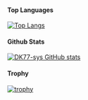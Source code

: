 #### Top Languages
[![Top Langs](https://github-readme-stats-dk77-sys.vercel.app/api/top-langs/?username=DK77-sys&layout=compact&count_private=true&include_all_commits=true)](https://github.com/DK77-sys)


#### Github Stats
[![DK77-sys GitHub stats](https://github-readme-stats-dk77-sys.vercel.app/api?username=DK77-sys&show_icons=true&theme=radical)](https://github.com/DK77-sys)

#### Trophy
[![trophy](https://github-profile-trophy.vercel.app/?username=DK77-sys&theme=onedark)](https://github.com/DK77-sys)

